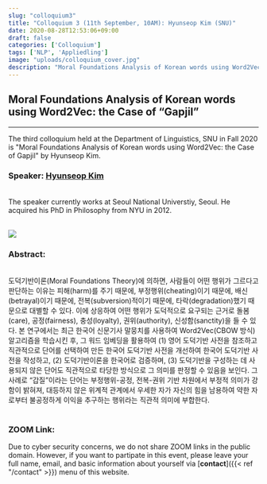```yaml
---
slug: "colloquium3"
title: "Colloquium 3 (11th September, 10AM): Hyunseop Kim (SNU)"
date: 2020-08-28T12:53:06+09:00
draft: false
categories: ['Colloquium']
tags: ['NLP', 'Appliedling']
image: "uploads/colloquium_cover.jpg"
description: "Moral Foundations Analysis of Korean words using Word2Vec: the Case of “Gapjil” by Hyunseop Kim (in Korean)"
---
```


## Moral Foundations Analysis of Korean words using Word2Vec: the Case of “Gapjil”
***

The third colloquium held at the Department of Linguistics, SNU in Fall 2020 is "Moral Foundations Analysis of Korean words using Word2Vec: the Case of Gapjil" by Hyunseop Kim. 

### Speaker: <a class=intro-link href="http://philosophy.snu.ac.kr/board/html/menu2/sub02_1_view.html?gubun=E&idx=60">Hyunseop Kim</a>
<br/>
The speaker currently works at Seoul National Universtiy, Seoul. He acquired his PhD in Philosophy from NYU in 2012.
<br/><br/>

![ ](/profiles/Hyunseop_Kim_image.jpg#floatleft)

### Abstract: 
<br/>
도덕기반이론(Moral Foundations Theory)에 의하면, 사람들이 어떤 행위가 그르다고 판단하는 이유는 피해(harm)를 주기 때문에, 부정행위(cheating)이기 때문에, 배신(betrayal)이기 때문에, 전복(subversion)적이기 때문에, 타락(degradation)했기 때문으로 대별할 수 있다. 이에 상응하여 어떤 행위가 도덕적으로 요구되는 근거로 돌봄(care), 공정(fairness), 충성(loyalty), 권위(authority), 신성함(sanctity)을 들 수 있다. 본 연구에서는 최근 한국어 신문기사 말뭉치를 사용하여 Word2Vec(CBOW 방식) 알고리즘을 학습시킨 후, 그 워드 임베딩을 활용하여 (1) 영어 도덕기반 사전을 참조하고 직관적으로 단어를 선택하여 만든 한국어 도덕기반 사전을 개선하여 한국어 도덕기반 사전을 작성하고, (2) 도덕기반이론을 한국어로 검증하며, (3) 도덕기반을 구성하는 데 사용되지 않은 단어도 직관적으로 타당한 방식으로 그 의미를 판정할 수 있음을 보인다. 그 사례로 “갑질”이라는 단어는 부정행위-공정, 전복-권위 기반 차원에서 부정적 의미가 강함이 밝혀져, 대등하지 않은 위계적 관계에서 우세한 자가 자신의 힘을 남용하여 약한 자로부터 불공정하게 이익을 추구하는 행위라는 직관적 의미에 부합한다.
<br/><br/>

### ZOOM Link:
Due to cyber security concerns, we do not share ZOOM links in the public domain. However, if you want to partipate in this event, please leave your full name, email, and basic information about yourself via [**contact**]({{< ref "/contact" >}}) menu of this website.